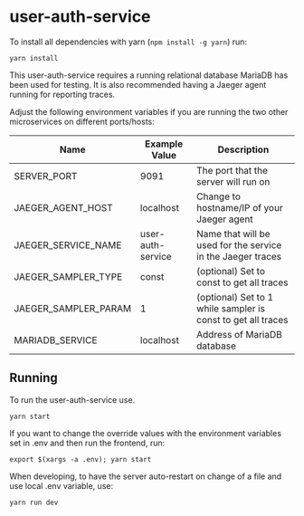 # user-auth-service

To install all dependencies with yarn (`npm install -g yarn`) run:

```
yarn install
```

This user-auth-service requires a running relational database MariaDB has been used for testing.
It is also recommended having a Jaeger agent running for reporting traces.

Adjust the following environment variables if you are running the two
other microservices on different ports/hosts:

|         Name          | Example Value     | Description                                |
|-----------------------|-------------------|--------------------------------------------|
| SERVER_PORT           | 9091              | The port that the server will run on
| JAEGER_AGENT_HOST     | localhost         | Change to hostname/IP of your Jaeger agent
| JAEGER_SERVICE_NAME   | user-auth-service | Name that will be used for the service in the Jaeger traces
| JAEGER_SAMPLER_TYPE   | const             | (optional) Set to const to get all traces
| JAEGER_SAMPLER_PARAM  | 1                 | (optional) Set to 1 while sampler is const to get all traces
| MARIADB_SERVICE       | localhost         | Address of MariaDB database

## Running

To run the user-auth-service use.
```
yarn start
```

If you want to change the override values with the environment variables set in .env 
and then run the frontend, run:

```
export $(xargs -a .env); yarn start
```

When developing, to have the server auto-restart on change of a file and use local .env variable, use:

```
yarn run dev
```
